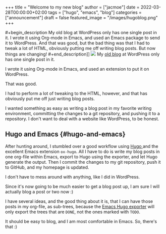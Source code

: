 +++
title = "Welcome to my new blog"
author = ["jacmoe"]
date = 2022-03-28T00:00:00+02:00
tags = ["hugo", "emacs", "blog"]
categories = ["announcement"]
draft = false
featured_image = "/images/hugoblog.png"
+++

\#+begin_description
My old blog at WordPress only has one single post in it. I wrote it using Org-mode in Emacs, and used an Emacs package to send it to WordPress. And that was good, but the bad thing was that I had to tweak a lot of HTML, obviously putting me off writing blog posts. But now things are changing!
\#+end_description]]
![](/images/hugoblog.png)
My [old blog](https:/jacmoes.wordpress.com/) at WordPress only has one single post in it.

I wrote it using Org-mode in Emacs, and used an extension to put it on WordPress.

That was good.

I had to perform a lot of tweaking to the HTML, however, and that has obviously put me off just writing blog posts.

I wanted something as easy as writing a blog post in my favorite writing environment, committing the changes to a git repository, and pushing it to a repository. I don't want to deal with a website like WordPress, to be honest.


## Hugo and Emacs {#hugo-and-emacs}

After hunting around, I stumbled over a good workflow using [Hugo ](https://gohugo.io/) and the excellent Emacs extension `ox-hugo`.
All I have to do is write my blog posts in one org-file within Emacs, export to Hugo using the exporter, and let Hugo generate the output. Then I commit the changes to my git repository, push it to GitHub, and my homepage is updated.

I don't have to mess around with anything, like I did in WordPress.

Since it's now going to be much easier to get a blog post up, I am sure I will actually blog a post or two now :)

I have several ideas, and the good thing about it is, that I can have those posts in my org-file, as sub-trees, because the [Emacs Hugo exporter](https://ox-hugo.scripter.co/) will only export the trees that are `DONE`, not the ones marked with `TODO`.

It should be easy to blog, and I am most comfortable in Emacs. So, there's that :)
